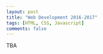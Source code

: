 ```yaml
---
layout: post
title: "Web Development 2016-2017"
tags: [HTML, CSS, Javascript]
comments: false
---
```

TBA
